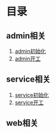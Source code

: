 # 目录

## admin相关
1. [admin初始化](/admin%E5%88%9D%E5%A7%8B%E5%8C%96.md)
2. [admin开工](https://github.com/jiayisheji/jianshu/blob/master/doc/admin%E5%BC%80%E5%B7%A5.md)

## service相关
1. [service初始化](https://github.com/jiayisheji/jianshu/blob/master/doc/service%E5%88%9D%E5%A7%8B%E5%8C%96.md)
2. [service开工](https://github.com/jiayisheji/jianshu/blob/master/doc/service%E5%BC%80%E5%B7%A5.md)

## web相关
